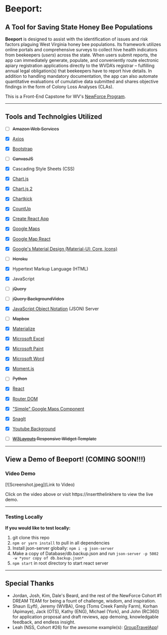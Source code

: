 # Beeport:
## A Tool for Saving State Honey Bee Populations



**Beeport** is designed to assist with the identification of issues and risk factors plaguing West Virginia honey bee populations. Its framework utilizes online portals and comprehensive surveys to collect hive health indicators from beekeepers (_users_) across the state. When users submit reports, the app can immediately generate, populate, and conveniently route electronic apiary registration applications directly to the WVDA’s registrar – fulfilling annual legal obligation(s) that beekeepers have to report hive details.  In addition to handling mandatory documentation, the app can also automate quantitative evaluations of cumulative data submitted and shares objective findings in the form of Colony Loss Analyses (CLAs).

This is a Front-End Capstone for WV's [NewForce Program](https://newforce.co/).



----------------------------------------
## Tools and Technolgies Utilized
- [ ] ~~Amazon Web Services~~
- [X] [Axios](https://www.npmjs.com/package/axios)
- [X] [Bootstrap](https://react-bootstrap.github.io/)
- [ ] ~~CanvasJS~~
- [X] Cascading Style Sheets (CSS)
- [X] [Chart.js](https://github.com/chartjs)
- [X] [Chart.js 2](https://github.com/jerairrest/react-chartjs-2)
- [X] [Chartkick](https://www.npmjs.com/package/react-chartkick)
- [X] [CountUp](https://github.com/inorganik/countUp.js/)
- [X] [Create React App](https://github.com/facebook/create-react-app)
- [X] [Google Maps](https://github.com/tomchentw/react-google-maps)
- [X] [Google Map React](https://github.com/google-map-react/google-map-react)
- [X] [Google's Material Design (Material-UI: Core, Icons)](https://material-ui.com/)
- [ ] ~~Heroku~~
- [X] Hypertext Markup Language (HTML)
- [X] JavaScript
- [ ] ~~jQuery~~
- [ ] ~~jQuery BackgroundVideo~~
- [X] [JavaScript Object Notation](https://github.com/typicode/json-server) (JSON) Server
- [ ] ~~Mapbox~~
- [X] [Materialize](https://materializecss.com/)
- [X] [Microsoft Excel](https://products.office.com/en-us/excel)
- [X] [Microsoft Paint](https://support.microsoft.com/en-us/help/4027344/windows-10-get-microsoft-paint)
- [X] [Microsoft Word](https://products.office.com/en-us/word)
- [X] [Moment.js](https://momentjs.com/)
- [ ] ~~Python~~
- [X] [React](https://reactjs.org/docs/getting-started.html)
- [X] [Router DOM](https://www.npmjs.com/package/react-router-dom)
- [X] ["Simple" Google Maps Component](https://www.npmjs.com/package/simple-react-google-maps)
- [X] [SnagIt](https://www.techsmith.com/)
- [X] [Youtube Background](https://www.npmjs.com/package/react-youtube-background)
- [ ] ~~[W3Layouts](https://w3layouts.com/) Responsive Widget Template~~



----------------------------------------
## View a Demo of Beeport! (COMING SOON!!!)

### Video Demo

[![Screenshot.jpeg](Link to Video)

Click on the video above or visit https://insertthelinkhere to view the live demo.



----------------------------------------
### Testing Locally
**If you would like to test locally:**
1. git clone this repo
2. `npm or yarn install` to pull in all dependencies
3. Install json-server globally: `npm i -g json-server`
4. Make a copy of Database/db.backup.json and run `json-server -p 5002 -w *your copy of db.backup.json*`
5. `npm start` in root directory to start react server



----------------------------------------
## Special Thanks

 - Jordan, Josh, Kim, Dale's Beard, and the rest of the NewForce Cohort #1 DREAM TEAM for being a fount of challenge, wisdom, and inspiration.
 - Shaun (Lyft), Jeremy (WVBA), Greg (Toms Creek Family Farm), Korhan (Apimaye), Jack (OTS), Kathy (ENG), Michael (York), and John (RC360) for application proposal and draft reviews, app demoing, knowledgable feedback, and endless insight.
 - Leah (NSS, Cohort #26) for the awesome example(s):  [GroupTravelApp](https://github.com/leahhoefling/GroupTravelApp)!
 
